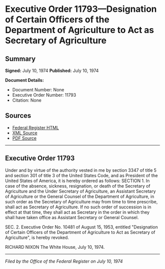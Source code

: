 # Executive Order 11793—Designation of Certain Officers of the Department of Agriculture to Act as Secretary of Agriculture

## Summary

**Signed:** July 10, 1974
**Published:** July 10, 1974

**Document Details:**
- Document Number: None
- Executive Order Number: 11793
- Citation: None

## Sources
- [Federal Register HTML](https://www.presidency.ucsb.edu/documents/executive-order-11793-designation-certain-officers-the-department-agriculture-act)
- [XML Source](None)
- [PDF Source](None)

---

## Executive Order 11793

Under and by virtue of the authority vested in me by section 3347 of title 5 and section 301 of title 3 of the United States Code, and as President of the United States of America, it is hereby ordered as follows:
SECTION 1. In case of the absence, sickness, resignation, or death of the Secretary of Agriculture and the Under Secretary of Agriculture, an Assistant Secretary of Agriculture or the General Counsel of the Department of Agriculture, in such order as the Secretary of Agriculture may from time to time prescribe, shall act as Secretary of Agriculture. If no such order of succession is in effect at that time, they shall act as Secretary in the order in which they shall have taken office as Assistant Secretary or General Counsel.

SEC. 2. Executive Order No. 10481 of August 15, 1953, entitled "Designation of Certain Officers of the Department of Agriculture to Act as Secretary of Agriculture", is hereby revoked.

RICHARD NIXON
The White House,
July 10, 1974.

---

*Filed by the Office of the Federal Register on July 10, 1974*

